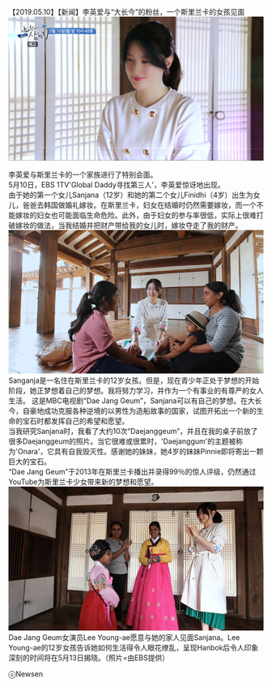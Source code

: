 【2019.05.10】【新闻】李英爱与“大长今”的粉丝，一个斯里兰卡的女孩见面                  
![pic](./1.jpg)             

李英爱与斯里兰卡的一个家族进行了特别会面。        
5月10日，EBS 1TV'Global Daddy寻找第三人'，李英爱惊讶地出现。      
由于她的第一个女儿Sanjana（12岁）和她的第二个女儿Finidhi（4岁）出生为女儿，爸爸去韩国做婚礼嫁妆。在斯里兰卡，妇女在结婚时仍然需要嫁妆，而一个不能嫁妆的妇女也可能面临生命危险。此外，由于妇女的参与率很低，实际上很难打破嫁妆的做法，当我结婚并把财产带给我的女儿时，嫁妆夺走了我的财产。             
![pic](./2.jpg)              
Sanganja是一名住在斯里兰卡的12岁女孩。但是，现在青少年正处于梦想的开始阶段，她正梦想着自己的梦想。我将努力学习，并作为一个有事业的有尊严的女人生活。
这是MBC电视剧“Dae Jang Geum”，Sanjana可以有自己的梦想。在大长今，自豪地成功克服各种逆境的以男性为造船故事的国家，试图开拓出一个新的生命的宝石时都发挥自己的希望和愿望。                   
当我研究Sanjana时，我看了大约10次“Daejanggeum”，并且在我的桌子前放了很多Daejanggeum的照片。当它很难或很累时，'Daejanggum'的主题被称为'Onara'，它具有自我毁灭性。感谢她的妹妹，她4岁的妹妹Pinnie即将寄出一颗巨大的宝石。                  
“Dae Jang Geum”于2013年在斯里兰卡播出并录得99％的惊人评级，仍然通过YouTube为斯里兰卡少女带来新的梦想和愿望。              
![pic](./3.jpg)              
Dae Jang Geum女演员Lee Young-ae愿意与她的家人见面Sanjana。Lee Young-ae的12岁女孩告诉她如何生活得令人眼花缭乱，呈现Hanbok后令人印象深刻的时间将在5月13日揭晓。（照片=由EBS提供）           

ⓒNewsen
